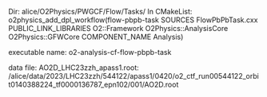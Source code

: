 Dir:
alice/O2Physics/PWGCF/Flow/Tasks/
In CMakeList:
o2physics_add_dpl_workflow(flow-pbpb-task
                    SOURCES FlowPbPbTask.cxx
                    PUBLIC_LINK_LIBRARIES O2::Framework O2Physics::AnalysisCore O2Physics::GFWCore
                    COMPONENT_NAME Analysis)

executable name:
o2-analysis-cf-flow-pbpb-task


data file:
AO2D_LHC23zzh_apass1.root: /alice/data/2023/LHC23zzh/544122/apass1/0420/o2_ctf_run00544122_orbit0140388224_tf0000136787_epn102/001/AO2D.root
